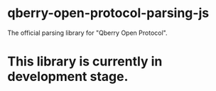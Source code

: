 # qberry-open-protocol-parsing-js
The official parsing library for "Qberry Open Protocol".

# This library is currently in development stage.
